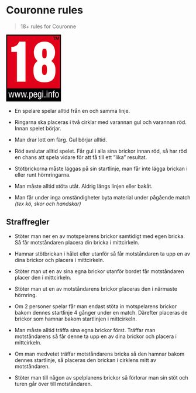# Couronne rules
> 18+ rules for Couronne

![pegi](https://github.com/oddhill/couronne/blob/master/pegi.png)

- En spelare spelar alltid från en och samma linje.

- Ringarna ska placeras i två cirklar med varannan gul och varannan röd. Innan spelet börjar.

- Man drar lott om färg. Gul börjar alltid.

- Röd avslutar alltid spelet. Får gul i alla sina brickor innan röd, så har röd en chans att spela vidare för att få till ett ”lika” resultat.

- Stötbrickorna måste läggas på sin startlinje, man får inte lägga brickan i eller runt hörnringarna.

- Man måste alltid stöta utåt. Aldrig längs linjen eller bakåt.

- Man får under inga omständigheter byta material under pågående match *(tex kö, skor och handskar)*

## Straffregler
- Stöter man ner en av motspelarens brickor samtidigt med egen bricka. Så får motståndaren placera din bricka i mittcirkeln.

- Hamnar stötbrickan i hålet eller utanför så får motståndaren ta upp en av dina brickor och placera i mittcirkeln.

- Stöter man ut en av sina egna brickor utanför bordet får motståndaren placer den i mittcirkeln.

- Stöter man ut en av motståndarens brickor placeras den i närmaste hörnring.

- Om 2 personer spelar får man endast stöta in motspelarens brickor bakom dennes startlinje 4 gånger under en match. Därefter placeras de brickor som hamnar bakom startlinjen i mittcirkeln.

- Man måste alltid träffa sina egna brickor först. Träffar man motståndarens så får denne ta upp en av dina brickor och placera i mittcirkeln.

- Om man medvetet träffar motståndarens bricka så den hamnar bakom dennes startlinje, så placeras den brickan i cirklens mitt av motståndaren.

- Stöter man till någon av spelplanens brickor så förlorar man sin stöt och turen går över till motståndaren.
